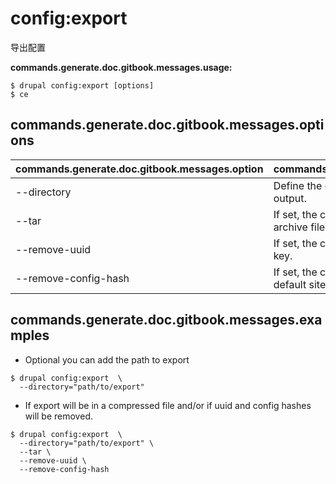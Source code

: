 # config:export
导出配置

**commands.generate.doc.gitbook.messages.usage:**
```
$ drupal config:export [options]
$ ce  
```

## commands.generate.doc.gitbook.messages.options
commands.generate.doc.gitbook.messages.option | commands.generate.doc.gitbook.messages.details
-------|-------------
--directory | Define the export directory to save the configuration output.
--tar | If set, the configuration will be exported to an archive file.
--remove-uuid | If set, the configuration will be exported without uuid key.
--remove-config-hash | If set, the configuration will be exported without the default site hash key.

## commands.generate.doc.gitbook.messages.examples
* Optional you can add the path to export
```
$ drupal config:export  \
  --directory="path/to/export"
```
* If export will be in a compressed file and/or if uuid and config hashes will be removed.
```
$ drupal config:export  \
  --directory="path/to/export" \
  --tar \
  --remove-uuid \
  --remove-config-hash

```
